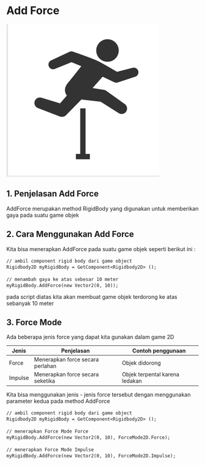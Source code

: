 # Add Force

![Jump](jump.png)

## 1. Penjelasan Add Force

AddForce merupakan method RigidBody yang digunakan untuk memberikan gaya pada suatu game objek

## 2. Cara Menggunakan Add Force

Kita bisa menerapkan AddForce pada suatu game objek seperti berikut ini :

```cSharp
// ambil component rigid body dari game object
Rigidbody2D myRigidBody = GetComponent<Rigidbody2D> ();

// menambah gaya ke atas sebesar 10 meter
myRigidBody.AddForce(new Vector2(0, 10));
```

pada script diatas kita akan membuat game objek terdorong ke atas sebanyak 10 meter

## 3. Force Mode

Ada beberapa jenis force yang dapat kita gunakan dalam game 2D

| Jenis   | Penjelasan                       | Contoh penggunaan              |
| ------- | -------------------------------- | ------------------------------ |
| Force   | Menerapkan force secara perlahan | Objek didorong                 |
| Impulse | Menerapkan force secara seketika | Objek terpental karena ledakan |

Kita bisa menggunakan jenis - jenis force tersebut dengan menggunakan parameter kedua pada method AddForce

```cSharp
// ambil component rigid body dari game object
Rigidbody2D myRigidBody = GetComponent<Rigidbody2D> ();

// menerapkan Force Mode Force
myRigidBody.AddForce(new Vector2(0, 10), ForceMode2D.Force);

// menerapkan Force Mode Impulse
myRigidBody.AddForce(new Vector2(0, 10), ForceMode2D.Impulse);
```
